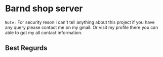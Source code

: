 # Barnd shop server

`Note:` For security reson i can't tell anything about this project if you have any query please contact me on my gmail. Or visit my profile there you can able to got my all contact information.

## Best Regurds